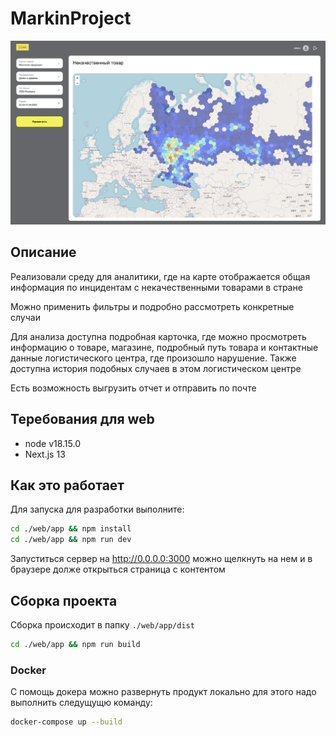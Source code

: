 # MarkinProject
![alt text](https://github.com/Vadi2016/MarkinProject/blob/main/web/index.png)
## Описание
Реализовали среду для аналитики, где на карте отображается общая информация по инцидентам
с некачественными товарами в стране

Можно применить фильтры и подробно рассмотреть конкретные случаи

Для анализа доступна подробная карточка, где можно просмотреть информацию о товаре, магазине, подробный путь товара и контактные данные логистического центра, где произошло нарушение. Также доступна история подобных случаев в этом логистическом центре

Есть возможность выгрузить отчет и отправить по почте

## Теребования для web
- node v18.15.0
- Next.js 13

## Как это работает
Для запуска для разработки выполните:
```bash
cd ./web/app && npm install
cd ./web/app && npm run dev
```
Запуститься сервер на http://0.0.0.0:3000 можно щелкнуть на нем и в браузере долже открыться страница с контентом

## Сборка проекта
Сборка происходит в папку `./web/app/dist`
```bash
cd ./web/app && npm run build
```

### Docker
С помощь докера можно развернуть продукт локально для этого надо выполнить следущущю команду:
```bash
docker-compose up --build
```

